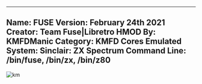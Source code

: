 -----------------------
Name: FUSE
Version: February 24th 2021
Creator: Team Fuse|Libretro
HMOD By: KMFDManic
Category: KMFD Cores
Emulated System: Sinclair: ZX Spectrum
Command Line: /bin/fuse, /bin/zx, /bin/z80
-----------------------
![km](https://i.imgur.com/eoK9xfL.png)
